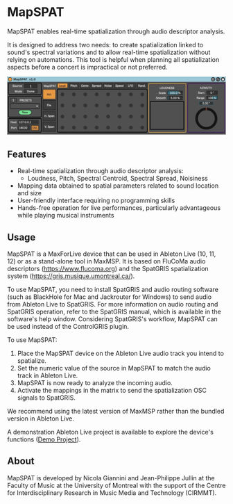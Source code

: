 # MapSPAT

MapSPAT enables real-time spatialization through audio descriptor analysis. 

It is designed to address two needs: to create spatialization linked to sound's spectral variations and to allow real-time spatialization without relying on automations. This tool is helpful when planning all spatialization aspects before a concert is impractical or not preferred.

![device](Docs/device.jpeg)

## Features

- Real-time spatialization through audio descriptor analysis:
  - Loudness, Pitch, Spectral Centroid, Spectral Spread, Noisiness
- Mapping data obtained to spatial parameters related to sound location and size
- User-friendly interface requiring no programming skills
- Hands-free operation for live performances, particularly advantageous while playing musical instruments

## Usage

MapSPAT is a MaxForLive device that can be used in Ableton Live (10, 11, 12) or as a stand-alone tool in MaxMSP. It is based on FluCoMa audio descriptors (https://www.flucoma.org) and the SpatGRIS spatialization system (https://gris.musique.umontreal.ca/).

To use MapSPAT, you need to install SpatGRIS and audio routing software (such as BlackHole for Mac and Jackrouter for Windows) to send audio from Ableton Live to SpatGRIS. For more information on audio routing and SpatGRIS operation, refer to the SpatGRIS manual, which is available in the software's help window. Considering SpatGRIS's workflow, MapSPAT can be used instead of the ControlGRIS plugin.

To use MapSPAT:

1. Place the MapSPAT device on the Ableton Live audio track you intend to spatialize.
2. Set the numeric value of the source in MapSPAT to match the audio track in Ableton Live.
3. MapSPAT is now ready to analyze the incoming audio.
4. Activate the mappings in the matrix to send the spatialization OSC signals to SpatGRIS.

We recommend using the latest version of MaxMSP rather than the bundled version in Ableton Live.

A demonstration Ableton Live project is available to explore the device's functions ([Demo Project](Demo%20Project)).

## About

MapSPAT is developed by Nicola Giannini and Jean-Philippe Jullin at the Faculty of Music at the University of Montreal with the support of the Centre for Interdisciplinary Research in Music Media and Technology (CIRMMT).
